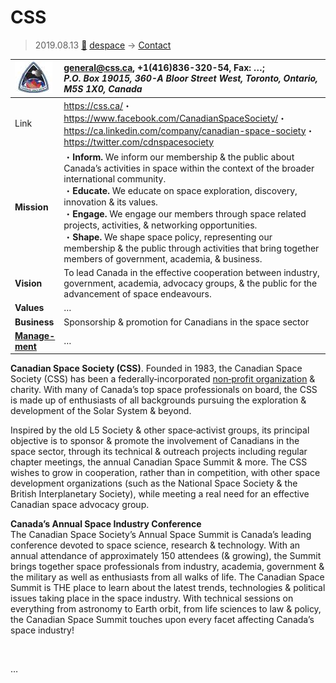 # CSS
> 2019.08.13 [🚀](../index/index.md) [despace](index.md) → [Contact](contact.md)

|[![](f/con/c/css_logo1_thumb.jpg)](f/con/c/css_logo1.png)|<general@css.ca>, +1(416)836-320-54, Fax: …;<br> *P.O. Box 19015, 360-A Bloor Street West, Toronto, Ontario, M5S 1X0, Canada*|
|:--|:--|
|Link|<https://css.ca/>・ <https://www.facebook.com/CanadianSpaceSociety/>・ <https://ca.linkedin.com/company/canadian-space-society>・ <https://twitter.com/cdnspacesociety>|
|**Mission**|・**Inform.** We inform our membership & the public about Canada’s activities in space within the context of the broader international community.<br> ・**Educate.** We educate on space exploration, discovery, innovation & its values.<br> ・**Engage.** We engage our members through space related projects, activities, & networking opportunities.<br> ・**Shape.** We shape space policy, representing our membership & the public through activities that bring together members of government, academia, & business.|
|**Vision**|To lead Canada in the effective cooperation between industry, government, academia, advocacy groups, & the public for the advancement of space endeavours.|
|**Values**|…|
|**Business**|Sponsorship & promotion for Canadians in the space sector|
|**[Manage-<br>ment](mgmt.md)**|…|

**Canadian Space Society (CSS)**. Founded in 1983, the Canadian Space Society (CSS) has been a federally‑incorporated [non‑profit organization](nonprof_org.md) & charity. With many of Canada’s top space professionals on board, the CSS is made up of enthusiasts of all backgrounds pursuing the exploration & development of the Solar System & beyond.

Inspired by the old L5 Society & other space‑activist groups, its principal objective is to sponsor & promote the involvement of Canadians in the space sector, through its technical & outreach projects including regular chapter meetings, the annual Canadian Space Summit & more. The CSS wishes to grow in cooperation, rather than in competition, with other space development organizations (such as the National Space Society & the British Interplanetary Society), while meeting a real need for an effective Canadian space advocacy group.

**Canada’s Annual Space Industry Conference**  
The Canadian Space Society’s Annual Space Summit is Canada’s leading conference devoted to space science, research & technology. With an annual attendance of approximately 150 attendees (& growing), the Summit brings together space professionals from industry, academia, government & the military as well as enthusiasts from all walks of life. The Canadian Space Summit is THE place to learn about the latest trends, technologies & political issues taking place in the space industry. With technical sessions on everything from astronomy to Earth orbit, from life sciences to law & policy, the Canadian Space Summit touches upon every facet affecting Canada’s space industry!

<p style="page-break-after:always"> </p>

…
